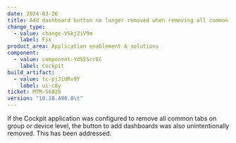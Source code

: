 ```yaml
---
date: 2024-03-26
title: Add dashboard button no longer removed when removing all common tabs
change_type:
  - value: change-VSkj2iV9m
    label: Fix
product_area: Application enablement & solutions
component:
  - value: component-YdSEScrEC
    label: Cockpit
build_artifact:
  - value: tc-pjJiURv9Y
    label: ui-c8y
ticket: MTM-56025
version: "10.18.496.0\t"
---
```

If the Cockpit application was configured to remove all common tabs on group or device level, the button to add dashboards was also unintentionally removed. This has been addressed.

